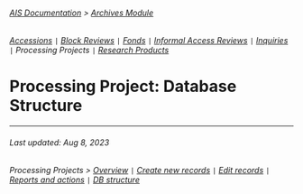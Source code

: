 ###### [AIS Documentation](../../README.md) > [Archives Module](../overview.md)
###### [Accessions](../accession/overview.md) `|` [Block Reviews](../block-review/overview.md) `|` [Fonds](../fonds/overview.md) `|` [Informal Access Reviews](../informal-access-review/overview.md) `|` [Inquiries](../inquiry/overview.md) `|` Processing Projects `|` [Research Products](../research-product/overview.md)

# Processing Project: Database Structure


---
###### Last updated: Aug 8, 2023
###### Processing Projects > [Overview](overview.md) `|` [Create new records](create-new-record.md) `|` [Edit records](edit-record.md) `|` [Reports and actions](report-actions.md) `|` [DB structure](db-structure.md)
